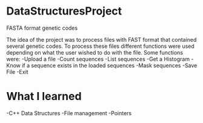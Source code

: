 # DataStructuresProject
FASTA format genetic codes

The idea of the project was to process files with FAST format that contained several genetic codes.
To process these files different functions were used depending on what the user wished to do with the file.
Some functions were:
-Upload a file
-Count sequences
-List sequences
-Get a Histogram
-Know if a sequence exists in the loaded sequences
-Mask sequences
-Save File
-Exit

# What I learned
-C++ Data Structures
-File management
-Pointers
